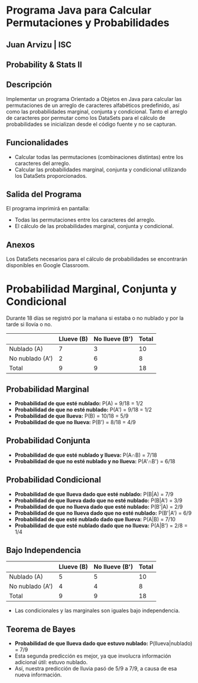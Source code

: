 # Programa Java para Calcular Permutaciones y Probabilidades
## Juan Arvizu | ISC
## Probability & Stats II

## Descripción
Implementar un programa Orientado a Objetos en Java para calcular las permutaciones de un arreglo de caracteres alfabéticos predefinido, así como las probabilidades marginal, conjunta y condicional. Tanto el arreglo de caracteres por permutar como los DataSets para el cálculo de probabilidades se inicializan desde el código fuente y no se capturan.

## Funcionalidades
- Calcular todas las permutaciones (combinaciones distintas) entre los caracteres del arreglo.
- Calcular las probabilidades marginal, conjunta y condicional utilizando los DataSets proporcionados.

## Salida del Programa
El programa imprimirá en pantalla:
- Todas las permutaciones entre los caracteres del arreglo.
- El cálculo de las probabilidades marginal, conjunta y condicional.

## Anexos
Los DataSets necesarios para el cálculo de probabilidades se encontrarán disponibles en Google Classroom.



# Probabilidad Marginal, Conjunta y Condicional

Durante 18 días se registró por la mañana si estaba o no nublado y por la tarde si llovía o no.

|                | Llueve (B) | No llueve (B') | Total |
|----------------|------------|----------------|-------|
| Nublado (A)    | 7          | 3              | 10    |
| No nublado (A')| 2          | 6              | 8     |
| Total          | 9          | 9              | 18    |

## Probabilidad Marginal

- **Probabilidad de que esté nublado:** P(A) = 9/18 = 1/2
- **Probabilidad de que no esté nublado:** P(A') = 9/18 = 1/2
- **Probabilidad de que llueva:** P(B) = 10/18 = 5/9
- **Probabilidad de que no llueva:** P(B') = 8/18 = 4/9

## Probabilidad Conjunta

- **Probabilidad de que esté nublado y llueva:** P(A∩B) = 7/18
- **Probabilidad de que no esté nublado y no llueva:** P(A'∩B') = 6/18

## Probabilidad Condicional

- **Probabilidad de que llueva dado que esté nublado:** P(B|A) = 7/9
- **Probabilidad de que llueva dado que no esté nublado:** P(B|A') = 3/9
- **Probabilidad de que no llueva dado que esté nublado:** P(B'|A) = 2/9
- **Probabilidad de que no llueva dado que no esté nublado:** P(B'|A') = 6/9
- **Probabilidad de que esté nublado dado que llueva:** P(A|B) = 7/10
- **Probabilidad de que esté nublado dado que no llueva:** P(A|B') = 2/8 = 1/4

## Bajo Independencia

|                | Llueve (B) | No llueve (B') | Total |
|----------------|------------|----------------|-------|
| Nublado (A)    | 5          | 5              | 10    |
| No nublado (A')| 4          | 4              | 8     |
| Total          | 9          | 9              | 18    |

- Las condicionales y las marginales son iguales bajo independencia.

## Teorema de Bayes

- **Probabilidad de que llueva dado que estuvo nublado:** P(llueva|nublado) = 7/9
- Esta segunda predicción es mejor, ya que involucra información adicional útil: estuvo nublado.
- Así, nuestra predicción de lluvia pasó de 5/9 a 7/9, a causa de esa nueva información.

